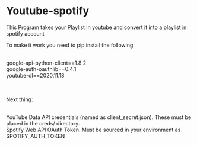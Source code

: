 # Youtube-spotify

This Program takes your Playlist in youtube and convert it into a playlist in spotify account <br />

To make it work you need to pip install the following:<br /> <br />

google-api-python-client==1.8.2 <br />
google-auth-oauthlib==0.4.1 <br />
youtube-dl==2020.11.18 <br /> <br /> <br />

Next thing:<br /> <br />

YouTube Data API credentials (named as client_secret.json). These must be placed in the creds/ directory.<br />
Spotify Web API OAuth Token. Must be sourced in your environment as SPOTIFY_AUTH_TOKEN <br />
